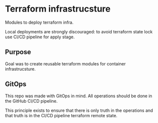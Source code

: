 # Terraform infrastrucsture #

Modules to deploy terraform infra. 

Local deployments are strongly discouraged: to avoid terraform state lock use CI/CD pipeline for apply stage.

## Purpose ##

Goal was to create reusable terraform modules for container infrastrucsture.

## GitOps ##

This repo was made with GitOps in mind. All operations should be done in the GitHub CI/CD pipeline.

This principle exists to ensure that there is only truth in the operations and that truth is in the CI/CD pipeline terraform remote state.
